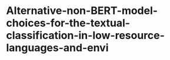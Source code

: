 # Alternative-non-BERT-model-choices-for-the-textual-classification-in-low-resource-languages-and-envi
